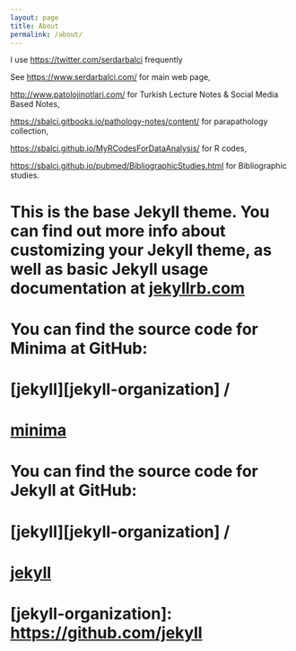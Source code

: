 ```yaml
---
layout: page
title: About
permalink: /about/
---
```


I use https://twitter.com/serdarbalci frequently

See https://www.serdarbalci.com/ for main web page,

http://www.patolojinotlari.com/ for Turkish Lecture Notes & Social Media Based Notes,

https://sbalci.gitbooks.io/pathology-notes/content/ for parapathology collection,

https://sbalci.github.io/MyRCodesForDataAnalysis/ for R codes,

https://sbalci.github.io/pubmed/BibliographicStudies.html for Bibliographic studies.



# This is the base Jekyll theme. You can find out more info about customizing your Jekyll theme, as well as basic Jekyll usage documentation at [jekyllrb.com](https://jekyllrb.com/)
# 
# You can find the source code for Minima at GitHub:
# [jekyll][jekyll-organization] /
# [minima](https://github.com/jekyll/minima)
# 
# You can find the source code for Jekyll at GitHub:
# [jekyll][jekyll-organization] /
# [jekyll](https://github.com/jekyll/jekyll)
# 
# 
# [jekyll-organization]: https://github.com/jekyll
